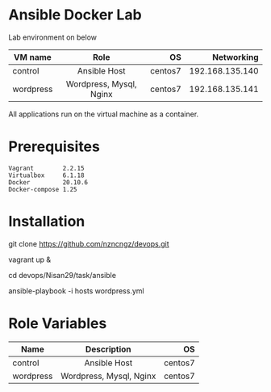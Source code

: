 
# Ansible Docker Lab

Lab environment on below



| VM name       |   Role                    | OS      |  Networking     | 
| ------------- |   :-------------:         | -----:  | -----:          |
| control       |   Ansible Host            | centos7 | 192.168.135.140 |
| wordpress     |   Wordpress, Mysql, Nginx | centos7 | 192.168.135.141 |


All applications run on the virtual machine as a container.



# Prerequisites

    Vagrant        2.2.15 
    Virtualbox     6.1.18 
    Docker         20.10.6
    Docker-compose 1.25
 
# Installation

git clone https://github.com/nzncngz/devops.git

<!-- vm creating --> 

vagrant up &

cd devops/Nisan29/task/ansible

<!-- all application run  --> 

ansible-playbook -i hosts wordpress.yml

# Role Variables

| Name       |   Description                    | OS      
| ------------- |   :-------------:         | -----:  
| control       |   Ansible Host            | centos7
| wordpress     |   Wordpress, Mysql, Nginx | centos7 
